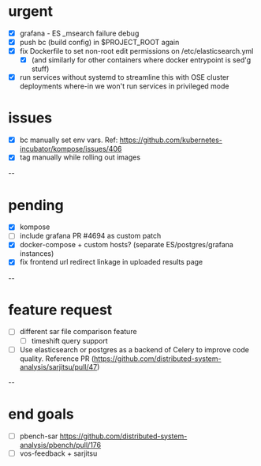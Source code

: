 # urgent

- [x] grafana - ES _msearch failure debug
- [x] push bc (build config) in $PROJECT_ROOT again
- [x] fix Dockerfile to set non-root edit permissions on /etc/elasticsearch.yml
  - [x] (and similarly for other containers where docker entrypoint is sed'g stuff) 
- [x] run services without systemd to streamline this with OSE cluster deployments where-in we won't run services in privileged mode 

# issues

- [x] bc manually set env vars. Ref: https://github.com/kubernetes-incubator/kompose/issues/406
- [x] tag manually while rolling out images

--

# pending

- [x] kompose
- [ ] include grafana PR #4694 as custom patch
- [x] docker-compose + custom hosts? (separate ES/postgres/grafana instances)
- [x] fix frontend url redirect linkage in uploaded results page

--

# feature request

- [ ] different sar file comparison feature
  - [ ] timeshift query support
- [ ] Use elasticsearch or postgres as a backend of Celery to improve code quality. Reference PR (https://github.com/distributed-system-analysis/sarjitsu/pull/47)

--

# end goals

- [ ] pbench-sar https://github.com/distributed-system-analysis/pbench/pull/176
- [ ] vos-feedback + sarjitsu

